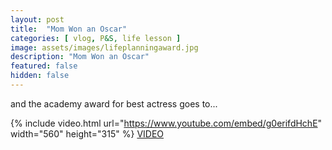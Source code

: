 ```yaml
---
layout: post
title:  "Mom Won an Oscar"
categories: [ vlog, P&S, life lesson ]
image: assets/images/lifeplanningaward.jpg
description: "Mom Won an Oscar"
featured: false
hidden: false
---
```


and the academy award for best actress goes to...    

{% include video.html url="https://www.youtube.com/embed/g0erifdHchE" width="560" height="315" %}
[VIDEO](https://www.youtube.com/watch?g0erifdHchE)
